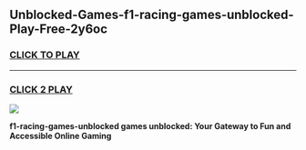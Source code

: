 
## Unblocked-Games-f1-racing-games-unblocked-Play-Free-2y6oc
<h3>
<a href="https://premium76.site?title=f1-racing-games-unblocked&ref=23A">CLICK TO PLAY</a></h3>
<hr>

<h3>
<a href="https://premium76.site?title=f1-racing-games-unblocked&ref=23A">CLICK 2 PLAY</a>
  
</h3>

<a href="https://premium76.site?title=f1-racing-games-unblocked&ref=23A"><img src="https://clearcache.store/games.png"></a>


**f1-racing-games-unblocked games unblocked: Your Gateway to Fun and Accessible Online Gaming**
